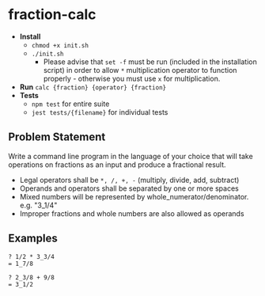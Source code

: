 # fraction-calc

+ **Install** 
    + `chmod +x init.sh`
    + `./init.sh`
       + Please advise that `set -f` must be run (included in the installation script) in order to allow `*` multiplication operator to function properly - otherwise you must use `x` for multiplication.
+ **Run** `calc {fraction} {operator} {fraction}`
+ **Tests** 
    + `npm test` for entire suite
    + `jest tests/{filename}` for individual tests 

## Problem Statement
Write a command line program in the language of your choice that will take operations on fractions as an input and produce a fractional result.

+ Legal operators shall be `*, /, +, -` (multiply, divide, add, subtract)
+ Operands and operators shall be separated by one or more spaces
+ Mixed numbers will be represented by whole_numerator/denominator. e.g. "3\_1/4"
+ Improper fractions and whole numbers are also allowed as operands

## Examples

    ? 1/2 * 3_3/4
    = 1_7/8

    ? 2_3/8 + 9/8
    = 3_1/2

